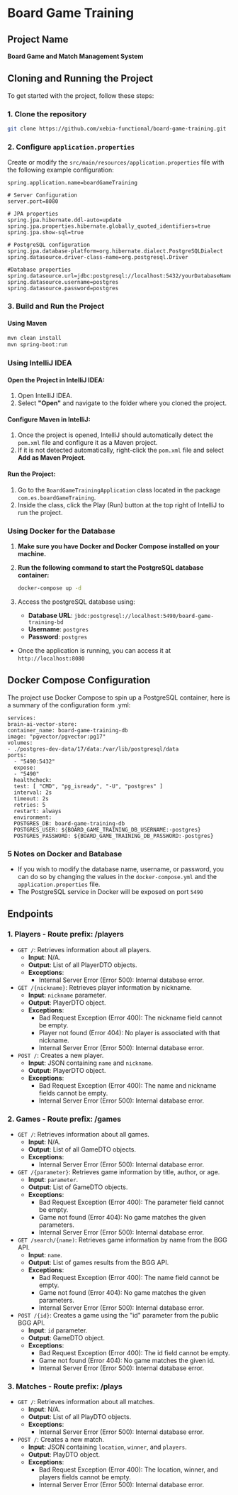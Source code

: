 # Board Game Training

## Project Name
**Board Game and Match Management System**

## Cloning and Running the Project

To get started with the project, follow these steps:

### 1. Clone the repository
```sh
git clone https://github.com/xebia-functional/board-game-training.git
```

### 2. Configure `application.properties`
Create or modify the `src/main/resources/application.properties` file with the following example configuration:

```properties
spring.application.name=boardGameTraining

# Server Configuration
server.port=8080

# JPA properties
spring.jpa.hibernate.ddl-auto=update
spring.jpa.properties.hibernate.globally_quoted_identifiers=true
spring.jpa.show-sql=true

# PostgreSQL configuration
spring.jpa.database-platform=org.hibernate.dialect.PostgreSQLDialect
spring.datasource.driver-class-name=org.postgresql.Driver

#Database properties
spring.datasource.url=jdbc:postgresql://localhost:5432/yourDatabaseName
spring.datasource.username=postgres
spring.datasource.password=postgres
```
### 3. Build and Run the Project
#### Using Maven
```sh
mvn clean install
mvn spring-boot:run
```

### Using IntelliJ IDEA

#### Open the Project in IntelliJ IDEA:
1. Open IntelliJ IDEA.
2. Select **"Open"** and navigate to the folder where you cloned the project.

#### Configure Maven in IntelliJ:
1. Once the project is opened, IntelliJ should automatically detect the `pom.xml` file and configure it as a Maven project.
2. If it is not detected automatically, right-click the `pom.xml` file and select **Add as Maven Project**.

#### Run the Project:
1. Go to the `BoardGameTrainingApplication` class located in the package `com.es.boardGameTraining`.
2. Inside the class, click the Play (Run) button at the top right of IntelliJ to run the project.

### Using Docker for the Database

1. **Make sure you have Docker and Docker Compose installed on your machine.**

2. **Run the following command to start the PostgreSQL database container:**
   ```sh
   docker-compose up -d

3. Access the postgreSQL database using:

   - **Database URL**: `jbdc:postgresql://localhost:5490/board-game-training-bd`
   - **Username**: `postgres`
   - **Password**: `postgres`
- Once the application is running, you can access it at `http://localhost:8080`

## Docker Compose Configuration

The project use Docker Compose to spin up a PostgreSQL container, here is a summary of the configuration form .yml: 

    
    services:
    brain-ai-vector-store:
    container_name: board-game-training-db
    image: "pgvector/pgvector:pg17"
    volumes:
    - ./postgres-dev-data/17/data:/var/lib/postgresql/data
    ports:
      - "5490:5432"
      expose:
      - "5490"
      healthcheck:
      test: [ "CMD", "pg_isready", "-U", "postgres" ]
      interval: 2s
      timeout: 2s
      retries: 5
      restart: always
      environment:
      POSTGRES_DB: board-game-training-db
      POSTGRES_USER: ${BOARD_GAME_TRAINING_DB_USERNAME:-postgres}
      POSTGRES_PASSWORD: ${BOARD_GAME_TRAINING_DB_PASSWORD:-postgres}


### 5 Notes on Docker and Batabase

- If you wish to modify the database name, username, or password, you can do so by changing the values in the `docker-compose.yml` and the `application.properties` file. 
- The PostgreSQL service in Docker will be exposed on port `5490`


## Endpoints

### 1. Players - Route prefix: /players

  - `GET /`: Retrieves information about all players.
    - **Input**: N/A.
    - **Output**: List of all PlayerDTO objects.
    - **Exceptions**:
      - Internal Server Error (Error 500): Internal database error.
  - `GET /{nickname}`: Retrieves player information by nickname.
    - **Input**: `nickname` parameter.
    - **Output**: PlayerDTO object.
    - **Exceptions**:
      - Bad Request Exception (Error 400): The nickname field cannot be empty.
      - Player not found (Error 404): No player is associated with that nickname.
      - Internal Server Error (Error 500): Internal database error.
  - `POST /`: Creates a new player.
    - **Input**: JSON containing `name` and `nickname`.
    - **Output**: PlayerDTO object.
    - **Exceptions**:
      - Bad Request Exception (Error 400): The name and nickname fields cannot be empty.
      - Internal Server Error (Error 500): Internal database error.

### 2. Games - Route prefix: /games

  - `GET /`: Retrieves information about all games.
    - **Input**: N/A.
    - **Output**: List of all GameDTO objects.
    - **Exceptions**:
      - Internal Server Error (Error 500): Internal database error.
  - `GET /{parameter}`: Retrieves game information by title, author, or age.
    - **Input**: `parameter`.
    - **Output**: List of GameDTO objects.
    - **Exceptions**:
      - Bad Request Exception (Error 400): The parameter field cannot be empty.
      - Game not found (Error 404): No game matches the given parameters.
      - Internal Server Error (Error 500): Internal database error.
  - `GET /search/{name)`: Retrieves game information by name from the BGG API.
    - **Input**: `name`.
    - **Output**: List of games results from the BGG API.
    - **Exceptions**:
        - Bad Request Exception (Error 400): The name field cannot be empty.
        - Game not found (Error 404): No game matches the given parameters.
        - Internal Server Error (Error 500): Internal database error.
  - `POST /{id}`: Creates a game using the "id" parameter from the public BGG API.
    - **Input**: `id` parameter.
    - **Output**: GameDTO object.
    - **Exceptions**:
      - Bad Request Exception (Error 400): The id field cannot be empty.
      - Game not found (Error 404): No game matches the given id.
      - Internal Server Error (Error 500): Internal database error.
  
### 3. Matches - Route prefix: /plays

  - `GET /`: Retrieves information about all matches.
    - **Input**: N/A.
    - **Output**: List of all PlayDTO objects.
    - **Exceptions**:
      - Internal Server Error (Error 500): Internal database error.
  - `POST /`: Creates a new match.
    - **Input**: JSON containing `location`, `winner`, and `players`.
    - **Output**: PlayDTO object.
    - **Exceptions**:
      - Bad Request Exception (Error 400): The location, winner, and players fields cannot be empty.
      - Internal Server Error (Error 500): Internal database error.
